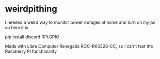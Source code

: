 # weirdpithing
I needed a weird way to monitor power outages at home and turn on my pc so here it is

pip install discord RPi.GPIO


Made with Libre Computer Renegade ROC-RK3328-CC, so I can't test the Raspberry Pi functionality
